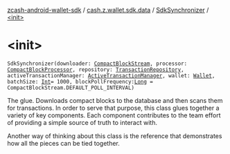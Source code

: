[zcash-android-wallet-sdk](../../index.md) / [cash.z.wallet.sdk.data](../index.md) / [SdkSynchronizer](index.md) / [&lt;init&gt;](./-init-.md)

# &lt;init&gt;

`SdkSynchronizer(downloader: `[`CompactBlockStream`](../-compact-block-stream/index.md)`, processor: `[`CompactBlockProcessor`](../-compact-block-processor/index.md)`, repository: `[`TransactionRepository`](../-transaction-repository/index.md)`, activeTransactionManager: `[`ActiveTransactionManager`](../-active-transaction-manager/index.md)`, wallet: `[`Wallet`](../../cash.z.wallet.sdk.secure/-wallet/index.md)`, batchSize: `[`Int`](https://kotlinlang.org/api/latest/jvm/stdlib/kotlin/-int/index.html)` = 1000, blockPollFrequency: `[`Long`](https://kotlinlang.org/api/latest/jvm/stdlib/kotlin/-long/index.html)` = CompactBlockStream.DEFAULT_POLL_INTERVAL)`

The glue. Downloads compact blocks to the database and then scans them for transactions. In order to serve that
purpose, this class glues together a variety of key components. Each component contributes to the team effort of
providing a simple source of truth to interact with.

Another way of thinking about this class is the reference that demonstrates how all the pieces can be tied
together.

